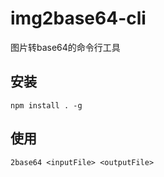 # img2base64-cli
图片转base64的命令行工具

## 安装
```shell script
npm install . -g
```

## 使用
```shell script
2base64 <inputFile> <outputFile>
```
